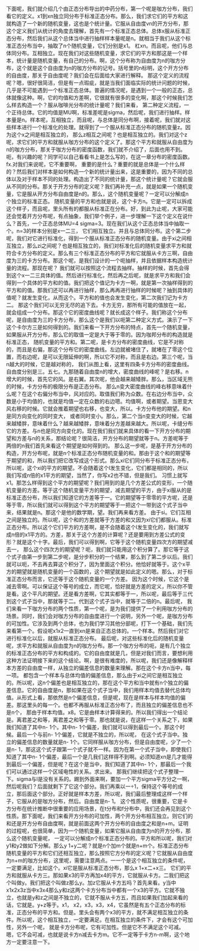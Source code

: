 下面呢，我们就介绍几个由正态分布导出的中药分布，第一个呢是咖方分布，我们看它的定义。x1到xn独立同分布于标准正态分布。那么，我们求它们的平方和这就构造了一个新的随机变量，这也是个统计量。它服从自由度vn的开方分布，那这个定义我们从统计的角度去理解，首先有一个标准正态总体。总体x服从标准正态分布，然后我们从这个总体当中进行抽样样本量呢是n。就相当于我们从这个标准正态分布当中，抽取了n个随机变量，它们分别是x1。
杠xn。而且呢，他们与总体同分布。互相独立。现在我们对这些随机变量，求它们的平方和那这是一个样本，统计量是随机变量，有自己的分布。啊，这个分布称为自由度为n的咖方分布，这个就是这个自由度为n的咖方分布的记号。括号里的n标明，这个开方分布的自由度，那关于自由度呢？我们会在后面给大家进行解释。
那这个定义的流程呢？嗯，很好很简洁，但是有一点瑕疵，就是当我们面临实际的统计问题的时候，几乎是不可能遇到一个标准正态总体。普遍的情况呢，是遇到一个一般的正态，总体就像这种。啊，它的均值和方差啊，它很就有很多的变化啊，那这个时候我们怎么样去构造一个？服从咖啡光分布的统计量呢？我们来看，
第二种定义流程，一个正待总体。它的均值是MU啊，标准差呢是sigma，然后呢，我们进行抽样。样本量是n。样本呢，互相独立，而且呢，与总体是同分布啊，接着呢，我们就对这些样本进行一个标准化的处理。就得到了一个服从标准正态分布的随机变量z。因为这个x之间是相互独立的，
那么z相互之间呢？也是相互独立的。我们对这个z呢，求它们的平方和就服从咖方分布的这个定义了。那这个平方和就服从自由度为n的咖方分布，那关于咖方分布的密度函数，我们就不介绍了，后面也用不到。呃，有兴趣的呢？同学可以自己看看书上是怎么写的，在这一章分布的密度函数。fx.对我们来说呢，它不重要啊，
重要的是什么？重要的就是总体是一个什么样的？然后我们对样本是如何构造一个新的统计量出来，这是重要的，因为不同的总体以及对于样本不同的处理。构造出了不同的统计量，那这个统计量呢？它就会服从不同的分布。那关于开方分布的定义呢？我们再补充一点，就是如果一个随机变量，它是服从开方分布自由度是n的。那么，这个随机变量呢？一定可以分解成n个独立的标准正态。
随机变量的平方和也就是说，这个卡方n。它是一定可以拆成这个样子，而且呢，里头所有的都服从标准正在分布。好，到此为止呢，大家可能还会觉着开方分布呢，有点抽象，我们举个例子，进一步理解一下这个定义在说什么？首先，一个正态总体MU=4 sigma=3。现在我们从这个正态总体当中抽取一个。n=3的样本分别是x一二三，
它们相互独立。并且与总体同分布。这个第二步呢，我们对它进行标准化，得到一个服从标准正态分布的随机变量。由于xi之间相互独立，那么zi之间呢？也是相互独立的，我们对标准化后的随机变量求平方和就符合卡方分布的定义。那么有三个标准正态分布的平方和它就服从卡方三啊，自由度为三的卡方分布。那这个呢，是我们设计的一个呃抽样，并且依据样本构造统计量的流程。那现在呢？
我们就可以按照这个流程去抽样。抽样的时候，首先会得到这个x一二三具体的值。然后进行标准化，然后再之后呢，就是求平方和我们会得到一个具体的平方和的值。我们把这个值记为卡方一啊，就是第一次抽样得到的平方和的值。那我们还可以再进行抽样，那么再再进行抽样的时候呢？抽到具体的值呢？就发生变化，从而这个。平方和的值也会发生变化，第二次我们记为卡方二。
那这个我们可以无穷无尽的追下去。卡方无穷，那所有可能的值放在一起，就会组成一个分布。那这个它的密度曲线呢？就长成这个样子。我们称这个分布呢，是自由度为三的卡方分布，那么这个是我们以呃第二种定义方式。演示了一下这个卡尔方三是如何得到的。我们来看一下开方分布的特点，首先一个随机变量，如果服从开方分布，那么它的取值一定是大于等于零的。因为咖邦分布的构造就是标准正态，
随机变量的平方和。第二呢，是卡方分布的密度曲线，它是不对称的，而且是右偏，那这个分布它的密度曲线。左边就被堵住了，就堵在了零这个位置，而右边呢，是可以无限延伸的啊，所以它不对称，而且是右边。第三个呢，当n越大的时候，它是越对称的，
我们从图上看，这里有四条卡方分布的密度曲线。自由度分别是三。五七。九那随着自由度n的增大，密度曲线的峰呢？是右移。n增大的时候，首先它的风。是右翼。其次呢，他会越来越矮胖。那么，当区域无熊的时候，卡方分布的极限分布是正态分布。
那么n变大密度曲线的峰右移意味着什么呢？在这个右偏分布当中，风对应的。取值我们称为众数。在右边分布当中，众数是小于均值的，也就是均值一定在众数的右边嗯。均值啊，或者期望。当恩变大风右移的时候。它就会推着期望也右移，也变大，所以。卡方分布他的期望。和n是同方向变化的同时变大，
或者同时变小。那么，第二个当n变变大的时候，它越来越矮胖，意味着什么？越来越矮胖，意味着分方差越来越大。所以呢，卡缝分布它的方差。与n也是同方向变化的。现在我们我们就来具体的看一下开方分布的期望和方差与n的关系，那结论呢？很简洁，开方分布的期望就等于n。方差呢等于两倍的n我们首先来看这个期望是如何得到的。
那么这一步呢，是基于开方分布的构造，开方分布呢，就是n个标准正态分布随机变量的和。那由于这个和的期望等于期望的和，所以我们把它改写成这个形式。那么xi它们同分布于标准正态分布，所以呢，这个xi的平方的期望。不会随着这个I发生变化，它们都是相同的，所以我们写成n倍的x1平方的期望，当然了，你写x2也不错，但是我们。
习惯上就写x1。那怎么样得到这个平方的期望呢？我们用到的是几个方差公式的变形，一个随机变量的方差。等于这个随机变量平方的期望，减去期望的平方，由于xi服从的是标准正态分布，所以我们知道它的方差等于一。它的期望等于零零的平方呢，还是等于零，所以我们就可以得到这个平方的期望等于一把这个一带到这个式子当中来，结果就是n。那这个是他的数学期，望。我们再来看方差。
由于si。它们互相之间是独立的。所以呢，这个和的方差就等于方差的和又因为xi它们都服从。标准正态分布。所以这个它们平方的方差啊，是不会随着这个I发生变化的，我们就写成n倍的x1平方的。方差，那关于这个方差的计算呢？还是要用到方差公式的变形？就是这个十字。最后，我们可以得到啊，它等于这个随机变量四次方的期望减去一，
那么这个四次方的期望呢？呃，我们就只能用这个积分算了。那它等于这个式子由第一步到第二步呢，是分步积分的一个结果，那么到了第二步以后。我们就可以呃，不去再去算这个积分了，因为里面这个积分。他恰好就等于。这个x平方的期望就是随机变量的一个函数的，这个期望就是如此定义的嗯。那么，对于标准正态分布而言，它还等于这个随机变量的一个方差。
因为这个时候，它这个是减去零啊。可以保证这个等号的成立，而它呢，恰好就是方差的定义，所以你不管是看。这个平凡的期望。还是看方差啊，它其实都等于一，所以呢，最后等于三代到这个式子当中，那就等于二。代到这个式子当中，就等于二倍的n。最后呢，
我们来看一下咖方分布的两个性质，第一个呢，是为我们提供了一个利用咖方分布的场景。同时，我们会对咖方分布的自由度进行一个说明，另外一个呢，是咖方分布的可加性。它涉及到两个总体，也为我们学习其他分部呢，打下一个基础，我们先来看第一个。假设呢x1x2一直到xn是来自正态总体的。一个样本。然后我们对它进行标准化以后，就服从标准正态分布。
最后呢，对这些标准化后的随机变量呢，求平方和就服从自由度为n的咖方分布。那一个咖方分布的呃，是有几个独立的标准正态分布的平方和构成的。它的自由度就是几，但是对我们而言，要想利用这种方法证明接下来的这个结论。啊，是很有难度的，所以呢，我们还是像解释样本方差的自由度一样，从独立的偏差信息的数量来理解。那在这个卡方n当中，每一项。
都包含一个样本与总体均值的偏差信息，那么由于xi之间它是相互独立的。所以呢，这n个偏差也是相互独立的，那在这个平方和当中就有n个独立的偏差信息。它的自由度是n，那如果在这个式子当中，我们用样本均值去替代总体均值。从形式上看，那依然是n个偏差信息，但是呢，现在是样本与样本均值的偏差。那这里头的每一个。也都不再服从标准正态分布了，而且独立的偏差信息也不是n个，
那由于样本均值。x8。它是由样本计算得来的。所以我们得出一个结论是。离君差之和等，离君差之和等于零。那也就是说，在这样一个关系之下，如果我们知道了其中n- 1个。其中n- 1个偏差，我们就可以得到最后一个。那这个时候。最后一个与前n- 1个偏差，它就是不独立的，所以呢，
在这个式子当中。独立的偏差信息的数量就是n- 1个。它同样服从咖方分布，但是自由度呢，少了一个是n- 1，那这这个式子跟第一个式子就不一样。因为在第一个式子当中，即使我们知道了其中n- 1个偏差，最后一个是几我们这样得不到啊。必须知道xn是几才能得到最后一个偏差，但是呢？在这个是当中，我们知道了其中n- 1个，那最后一个我们可以通过这样一个区域电性的关系。求出来。
那我们继续把这个式子整理一下。sigma与I是没有关系的。踢到外面来啊，要加一个平方sigma平方分之一啊，然后呢我们？后面就剩下了它这个部分。我们再乘以一÷1，保持这个等号的成立，那后面这个部分。正好就是样本方差，所以呢，我们最后整理成这样一个样子，它服从的是咖方分布，然后。自由度是n- 1。
这个性质呢，很重要，它是卡方分布在统计推断中很重要的应用场景，在t分布和f分布中，我们还会再见到这个性质。那下面呢，我们来看开方分布的可加性，两个开方分布相互独立。则它们的和还是开方分布自由度啊，就是前面这两个开方分布的自由度之和是n+m。证明的过程呢，也很简单，因为一个随机变量，如果它服从自由度为n的开方分布，那么这个随机变量呢，
一定可以分解成n个标准正态分布的。平方和所以呢，我们对y1和y2做如下分解。那么y 1+y二呢？就是n个加m个就是n+m个。标准正态分布随机变量的平方和它们还相互独立，那么按照它方分布的定义呢？它就服从自由度为n+m的咖方分布，这里呢，需要注意两点。一一个是这个相互独立的条件呢，一定要满足，比如这个。xi它是服从标准正态分布，那么x 1+x二+x三。
它们的平方和就服从卡方三。那如果x3的平方再加x4的平方，它就服从卡方。二我们把这个叫做y。我们把这个叫做z那么y。加z它服从卡方五吗？首先来看。y当中x1x2x3z当中x3x4那么y和z这两个卡方分布当中都有一个x3的平方。它就不独立，也就是y和z之间是不独立的，它就不服从卡方五，而且如果我们加起来看的话，它就是。y+z等于。x1，
x2，x3，x3，x4，它虽然是有五个正态分布的标准，正态分布的平方和。但是。里头会有两个x3的平方，就不满足相互独立的条件。所以呢，这个相互独立，一定要满足。在相互独立的条件下，才会有这个可加性，另外一个呢，
就是卡方分布呢，它有可加性。但是它不不满足这个可减。嗯，它不会可减，也就是说卡方n减去卡方m。它不一定等于卡方n-m啊，这个地方一定要注意一下。